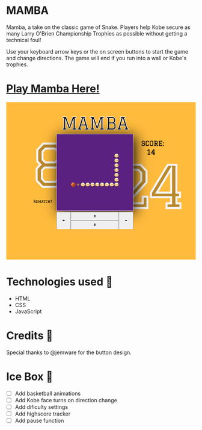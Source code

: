 # MAMBA

Mamba, a take on the classic game of Snake. Players help Kobe secure as many Larry O'Brien Championship Trophies as possible without getting a technical foul!

Use your keyboard arrow keys or the on screen buttons to start the game and change directions. The game will end if you run into a wall or Kobe's trophies.


# [Play Mamba Here!](https://harrison-snake.netlify.app/)

![MAMBA Game Screenshot](./assets/game-screenshot.png)

# Technologies used 💾
- HTML
- CSS
- JavaScript

# Credits 🙌
Special thanks to @jemware for the button design.

# Ice Box 🧊
- [ ] Add basketball animations
- [ ] Add Kobe face turns on direction change
- [ ] Add dificulty settings
- [ ] Add highscore tracker 
- [ ] Add pause function